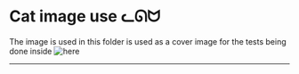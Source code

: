 # Cat image use ᓚᘏᗢ

The image is used in this folder is used as a cover image for the tests being done inside ![here](../src/tests)

---
